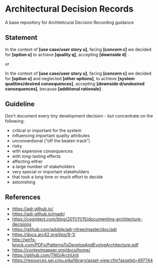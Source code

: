 # Architectural Decision Records
A base repository for Architetcural Decision Recording guidance

## Statement
In the context of **[use case/user story u]**, 
facing **[concern c]** we decided for **[option o]** 
to achieve **[quality q]**, accepting **[downside d]** .
  
_or_

In the context of **[use case/user story u]**, 
facing **[concern c]** we decided for **[option o]** and neglected **[other options]**,
to achieve **[system qualities/desired consequences]**, accepting **[downside d/undesired consequences]**, 
because **[additional rationale]** .
  
## Guideline
Don’t document every tiny development decision - but concentrate on the following:
- critical or important for the system
- influencing important quality attributes
- unconventional (“off the beaten track”)
- risky
- with expensive consequences
- with long-lasting effects
- affecting either
- a large number of stakeholders
- very special or important stakeholders
- that took a long time or much effort to decide
- astonishing

## References  
- https://adr.github.io/
- https://adr.github.io/madr/
- https://cognitect.com/blog/2011/11/15/documenting-architecture-decisions
- https://github.com/adoble/adr-j/tree/master/doc/adr
- https://docs.arc42.org/tips/9-1/
- http://wirfs-brock.com/PDFs/PatternsToDevelopAndEvolveArchitecture.pdf
- https://contextmapper.org/docs/home/
- https://github.com/TNG/ArchUnit
- https://resources.sei.cmu.edu/library/asset-view.cfm?assetid=497744


